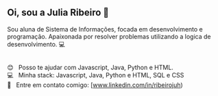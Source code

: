 ## Oi, sou a Julia Ribeiro 👋
Sou aluna de Sistema de Informações, focada em desenvolvimento e programação. Apaixonada por resolver problemas utilizando a logica de desenvolvimento. :computer:
 
 <br/> :blush: &nbsp; Posso te ajudar com Javascript, Java, Python e HTML.
 <br/> :computer: &nbsp; Minha stack: Javascript, Java, Python e HTML, SQL e CSS
 <br/> :email: &nbsp; Entre em contato comigo: [www.linkedin.com/in/ribeirojuh) 
